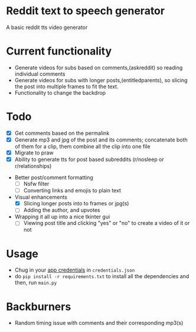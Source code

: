 # Reddit text to speech generator

A basic reddit tts video generator

# Current functionality

- Generate videos for subs based on comments,(askreddit) so reading individual comments
- Generate videos for subs with longer posts,(entitledparents), so slicing the post into multiple frames to fit the text.
- Functionality to change the backdrop

# Todo

- [x] Get comments based on the permalink
- [x] Generate mp3 and jpg of the post and its comments; concatenate both of them for a clip, them combine all the clip into one file
- [x] Migrate to praw
- [x] Ability to generate tts for post based subreddits (r/nosleep or r/relationships)
- Better post/comment formatting
  - [ ] Nsfw filter
  - [ ] Converting links and emojis to plain text
- Visual enhancements
  - [x] Slicing longer posts into to frames or jpg(s)
  - [ ] Adding the author, and upvotes
- Wrapping it all up into a nice tkinter gui
  - [ ] Viewing post title and clicking "yes" or "no" to create a video of it or not

# Usage

- Chug in your [app credentials](https://ssl.reddit.com/prefs/apps/) in `credentials.json`
- do `pip install -r requirements.txt` to install all the dependencies and then, run `main.py`

# Backburners

- Random timing issue with comments and their corresponding mp3(s)
